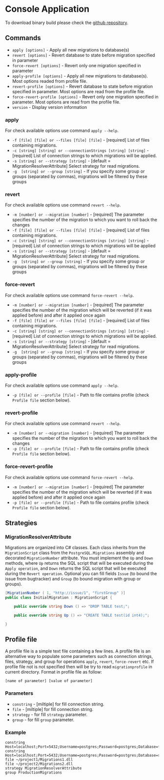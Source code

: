 # Console Application

To download binary build please check the [github repository](https://github.com/EmptyFlow/PostgreSQL.Migrations/releases).

## Commands
 
* `apply [options]` - Apply all new migrations to database(s)
* `revert [options]` - Revert database to state before migration specified in parameter
* `force-revert [options]` - Revert only one migration specified in parameter
* `apply-profile [options]` - Apply all new migrations to database(s). Most options readed from profile file.
* `revert-profile [options]` - Revert database to state before migration specified in parameter. Most options are read from the profile file.
* `force-revert-profile [options]` - Revert only one migration specified in parameter. Most options are read from the profile file.
* `version` - Display version information

### apply
For check available options use command `apply --help`.    

* `-f [file] [file] or --files [file] [file]` - [required] List of files containing migrations.
* `-c [string] [string] or --connectionStrings [string] [string]` - [required] List of connection strings to which migrations will be applied.
* `-s [string] or --strategy [string]` - [default = MigrationResolverAttribute] Select strategy for read migrations.
* `-g  [string] or --group [string]` - If you specify some group or groups (separated by commas), migrations will be filtered by these groups

### revert
For check available options use command `revert --help`.    

* `-m [number] or --migration [number]` - [required] The parameter specifies the number of the migration to which you want to roll back the changes
* `-f [file] [file] or --files [file] [file]` - [required] List of files containing migrations.
* `-c [string] [string] or --connectionStrings [string] [string]` - [required] List of connection strings to which migrations will be applied
* `-s [string] or --strategy [string]` - [default = MigrationResolverAttribute] Select strategy for read migrations.
* `-g  [string] or --group [string]` - If you specify some group or groups (separated by commas), migrations will be filtered by these groups

### force-revert
For check available options use command `force-revert --help`.    

* `-m [number] or --migration [number]` - [required] The parameter specifies the number of the migration which will be reverted (if it was applied before) and after it applied once again
* `-f [file] [file] or --files [file] [file]` - [required] List of files containing migrations.
* `-c [string] [string] or --connectionStrings [string] [string]` - [required] List of connection strings to which migrations will be applied.
* `-s [string] or --strategy [string]` - [default = MigrationResolverAttribute] Select strategy for read migrations.
* `-g  [string] or --group [string]` - If you specify some group or groups (separated by commas), migrations will be filtered by these groups

### apply-profile
For check available options use command `apply --help`.    

* `-p [file] or --profile [file]` - Path to file contains profile (check `Profile file` section below).

### revert-profile
For check available options use command `revert --help`.    

* `-m [number] or --migration [number]` - [required] The parameter specifies the number of the migration to which you want to roll back the changes
* `-p [file] or --profile [file]` - Path to file contains profile (check `Profile file` section below).

### force-revert-profile
For check available options use command `force-revert --help`.    

* `-m [number] or --migration [number]` - [required] The parameter specifies the number of the migration which will be reverted (if it was applied before) and after it applied once again
* `-p [file] or --profile [file]` - Path to file contains profile (check `Profile file` section below).

## Strategies

### MigrationResolverAttribute
Migrations are organized into C# classes.
Each class inherits from the `MigrationScript` class from the `PostgreSQL.Migrations` assembly and decorated `MigrationNumber` attribute.
You must implement the `Up` and `Down` methods, where `Up` returns the SQL script that will be executed during the `Apply operation`, and `Down` returns the SQL script that will be executed during the `Revert operation`.
Optional you can fill fields `Issue` (to bound the issue from bugtracker) and `Group` (to bound migration with group or groups).
```csharp
[MigrationNumber ( 1, "http://issue/1", "firstGroup" )]
public class InitialMigration : MigrationScript {

    public override string Down () => "DROP TABLE test;";

    public override string Up () => "CREATE TABLE test(id int4);";

}
```

## Profile file
A profile file is a simple text file containing a few lines. A profile file is an alternative way to populate some parameters such as connection strings, files, strategy, and group for operations `apply`, `revert`, `force-revert` etc.
If profile file not is not specified then will be try to read `migrationprofile` in current directory.
Format in profile file as follow:
```
[name of parameter] [value of parameter]
```
### Parameters
* `constring` - [miltiple] for fill connection string.
* `file` - [miltiple] for fill connection string.
* `strategy` - for fill `strategy` parameter.
* `group` -  for fill `group` parameter.
### Example
```
constring Host=localhost;Port=5432;Username=postgres;Password=postgres;Database=firstdatabase
constring Host=localhost;Port=5432;Username=postgres;Password=postgres;Database=seconddatabase
file ~/project1/Migrations1.dll
file ~/project2/Migrations2.dll
strategy MigrationResolverAttribute
group ProductionMigrations
```

